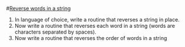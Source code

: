 #[Reverse words in a string](http://c2.com/cgi/wiki?ProgrammingChallengesForInterview)

1. In language of choice, write a routine that reverses a string in place.
1. Now write a routine that reverses each word in a string (words are characters separated by spaces).
1. Now write a routine that reverses the order of words in a string